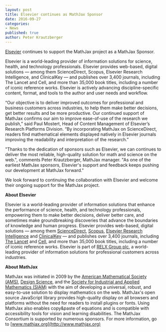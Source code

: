 ```yaml
---
layout: post
title: Elsevier continues as MathJax Sponsor
date: 2016-09-27
categories:
- News
published: true
author: Peter Krautzberger
---
```


[Elsevier](http://www.elsevier.com) continues to support the MathJax project as a MathJax Sponsor.

Elsevier is a world-leading provider of information solutions for science, health, and technology professionals. Elsevier provides web-based, digital solutions — among them ScienceDirect, Scopus, Elsevier Research Intelligence, and ClinicalKey — and publishes over 3,400 journals, including The Lancet and Cell, and more than 35,000 book titles, including a number of iconic reference works.  Elsevier is actively advancing discipline-specific content, format, and tools to the author and user needs and workflow.

“Our objective is to deliver improved outcomes for professional and business customers across industries, to help them make better decisions, get better results and be more productive. Our continued support of MathJax confirms our aim to improve ease-of-use of the research we publish,” said Paul Mostert, Head of Content Management of Elsevier’s Research Platforms Division. “By incorporating MathJax on ScienceDirect, readers find mathematical elements displayed natively in Elsevier journals improving the readability and interpretation of the research.”

"Thanks to the dedication of sponsors such as Elsevier, we can continues to deliver the most reliable, high-quality solution for math and science on the web.", comments Peter Krautzberger, MathJax manager. "As one of the earliest MathJax sponsors, Elsevier's support and feedback keeps pushing our development at MathJax forward."

We look forward to continuing the collaboration with Elsevier and welcome their ongoing support for the MathJax project.

**About Elsevier**

Elsevier is a world-leading provider of information solutions that enhance the performance of science, health, and technology professionals, empowering them to make better decisions, deliver better care, and sometimes make groundbreaking discoveries that advance the boundaries of knowledge and human progress. Elsevier provides web-based, digital solutions — among them [ScienceDirect](http://www.sciencedirect.com/), [Scopus](http://www.scopus.com/), [Elsevier Research Intelligence](http://www.elsevier.com/research-intelligence) and [ClinicalKey](https://www.clinicalkey.com/#!/) — and publishes over 3,400 journals, including [The Lancet](http://www.thelancet.com/) and [Cell](http://www.cell.com/), and more than 35,000 book titles, including a number of iconic reference works. Elsevier is part of [RELX Group plc](http://www.relx.com/Pages/Home.aspx), a world-leading provider of information solutions for professional customers across industries.

**About MathJax**

MathJax was initiated in 2009 by the [American Mathematical Society (AMS)](http://www.ams.org),  [Design Science](http://www.dessci.com), and the [Society for Industrial and Applied Mathematics (SIAM)](http://www.siam.org) with the aim of developing a universal, robust, and easy-to-use solution to display mathematics on the web. MathJax's open source JavaScript library provides high-quality display on all browsers and platforms without the need for readers to install plugins or fonts. Using MathJax also enables copy&paste of equations and is compatible with accessibility tools for vision and learning disabilities. The MathJax Consortium is supported by numerous sponsors. For more information, go to [www.mathjax.org](http://www.mathjax.org)
